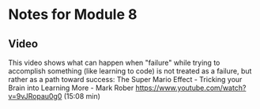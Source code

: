 # Notes for Module 8

## Video

This video shows what can happen when "failure" while trying to accomplish something (like learning to code) is not treated as a failure, but rather as a path toward success: The Super Mario Effect - Tricking your Brain into Learning More  - Mark Rober  https://www.youtube.com/watch?v=9vJRopau0g0 (15:08 min)
